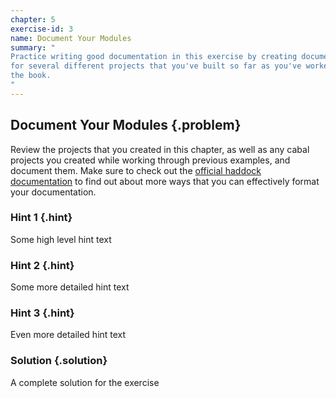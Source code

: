 ```yaml
---
chapter: 5
exercise-id: 3
name: Document Your Modules
summary: "
Practice writing good documentation in this exercise by creating documentation
for several different projects that you've built so far as you've worked through
the book.
"
---
```


## Document Your Modules {.problem}

Review the projects that you created in this chapter, as well as any cabal
projects you created while working through previous examples, and document
them. Make sure to check out the [official haddock
documentation](https://haskell-haddock.readthedocs.io/en/latest/index.html) to
find out about more ways that you can effectively format your documentation.

### Hint 1 {.hint}

Some high level hint text

### Hint 2 {.hint}

Some more detailed hint text

### Hint 3 {.hint}

Even more detailed hint text

### Solution {.solution}

A complete solution for the exercise
